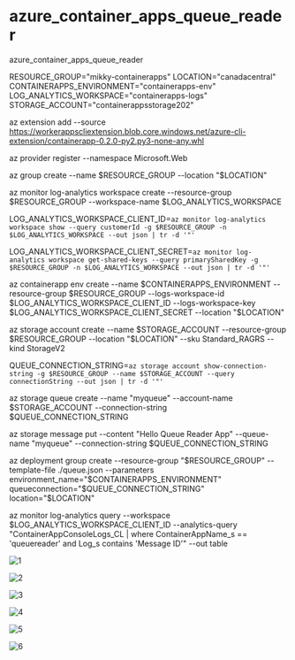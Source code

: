 
# azure_container_apps_queue_reader
azure_container_apps_queue_reader

RESOURCE_GROUP="mikky-containerapps"
LOCATION="canadacentral"
CONTAINERAPPS_ENVIRONMENT="containerapps-env"
LOG_ANALYTICS_WORKSPACE="containerapps-logs"
STORAGE_ACCOUNT="containerappsstorage202"

az extension add --source https://workerappscliextension.blob.core.windows.net/azure-cli-extension/containerapp-0.2.0-py2.py3-none-any.whl

az provider register --namespace Microsoft.Web

az group create --name $RESOURCE_GROUP --location "$LOCATION"

az monitor log-analytics workspace create --resource-group $RESOURCE_GROUP --workspace-name $LOG_ANALYTICS_WORKSPACE

LOG_ANALYTICS_WORKSPACE_CLIENT_ID=`az monitor log-analytics workspace show --query customerId -g $RESOURCE_GROUP -n $LOG_ANALYTICS_WORKSPACE --out json | tr -d '"'`

LOG_ANALYTICS_WORKSPACE_CLIENT_SECRET=`az monitor log-analytics workspace get-shared-keys --query primarySharedKey -g $RESOURCE_GROUP -n $LOG_ANALYTICS_WORKSPACE --out json | tr -d '"'`

az containerapp env create --name $CONTAINERAPPS_ENVIRONMENT --resource-group $RESOURCE_GROUP --logs-workspace-id $LOG_ANALYTICS_WORKSPACE_CLIENT_ID --logs-workspace-key $LOG_ANALYTICS_WORKSPACE_CLIENT_SECRET --location "$LOCATION"

az storage account create --name $STORAGE_ACCOUNT --resource-group $RESOURCE_GROUP --location "$LOCATION" --sku Standard_RAGRS --kind StorageV2

QUEUE_CONNECTION_STRING=`az storage account show-connection-string -g $RESOURCE_GROUP --name $STORAGE_ACCOUNT --query connectionString --out json | tr -d '"'`

az storage queue create --name "myqueue" --account-name $STORAGE_ACCOUNT --connection-string $QUEUE_CONNECTION_STRING

az storage message put --content "Hello Queue Reader App" --queue-name "myqueue" --connection-string $QUEUE_CONNECTION_STRING

az deployment group create --resource-group "$RESOURCE_GROUP" --template-file ./queue.json --parameters environment_name="$CONTAINERAPPS_ENVIRONMENT" queueconnection="$QUEUE_CONNECTION_STRING" location="$LOCATION"

az monitor log-analytics query --workspace $LOG_ANALYTICS_WORKSPACE_CLIENT_ID --analytics-query "ContainerAppConsoleLogs_CL | where ContainerAppName_s == 'queuereader' and Log_s contains 'Message ID'" --out table


![1](https://user-images.githubusercontent.com/61469290/140043268-6271e42a-7e69-4381-a80f-ee452794d463.PNG)

![2](https://user-images.githubusercontent.com/61469290/140043308-35f8659b-8907-4c36-a98a-697f1b7fd8ad.PNG)

![3](https://user-images.githubusercontent.com/61469290/140043319-43654442-a064-4a92-9c80-bfb037efb730.PNG)

![4](https://user-images.githubusercontent.com/61469290/140043328-4add77fb-55fb-4dcd-88ee-92d3e51377de.PNG)

![5](https://user-images.githubusercontent.com/61469290/140043335-b6c73114-b9fa-44e5-aa93-c7771596db0f.PNG)

![6](https://user-images.githubusercontent.com/61469290/140043339-a65ef0ea-f580-4d32-8b61-e3db34e38e10.PNG)

